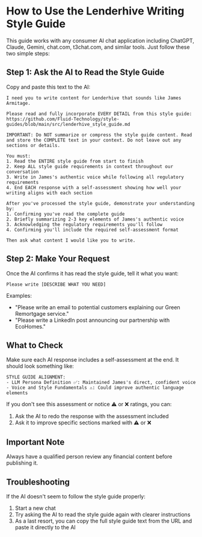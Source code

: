 # How to Use the Lenderhive Writing Style Guide

This guide works with any consumer AI chat application including ChatGPT, Claude, Gemini, chat.com, t3chat.com, and similar tools. Just follow these two simple steps:

## Step 1: Ask the AI to Read the Style Guide

Copy and paste this text to the AI:

```
I need you to write content for Lenderhive that sounds like James Armitage.

Please read and fully incorporate EVERY DETAIL from this style guide:
https://github.com/Fluid-Technology/style-guides/blob/main/src/lenderhive_style_guide.md

IMPORTANT: Do NOT summarize or compress the style guide content. Read and store the COMPLETE text in your context. Do not leave out any sections or details.

You must:
1. Read the ENTIRE style guide from start to finish
2. Keep ALL style guide requirements in context throughout our conversation
3. Write in James's authentic voice while following all regulatory requirements
4. End EACH response with a self-assessment showing how well your writing aligns with each section

After you've processed the style guide, demonstrate your understanding by:
1. Confirming you've read the complete guide
2. Briefly summarizing 2-3 key elements of James's authentic voice
3. Acknowledging the regulatory requirements you'll follow
4. Confirming you'll include the required self-assessment format

Then ask what content I would like you to write.
```

## Step 2: Make Your Request

Once the AI confirms it has read the style guide, tell it what you want:

```
Please write [DESCRIBE WHAT YOU NEED]
```

Examples:
- "Please write an email to potential customers explaining our Green Remortgage service."
- "Please write a LinkedIn post announcing our partnership with EcoHomes."

## What to Check

Make sure each AI response includes a self-assessment at the end. It should look something like:

```
STYLE GUIDE ALIGNMENT:
- LLM Persona Definition ✅: Maintained James's direct, confident voice
- Voice and Style Fundamentals ⚠️: Could improve authentic language elements
```

If you don't see this assessment or notice ⚠️ or ❌ ratings, you can:

1. Ask the AI to redo the response with the assessment included
2. Ask it to improve specific sections marked with ⚠️ or ❌

## Important Note

Always have a qualified person review any financial content before publishing it.

## Troubleshooting

If the AI doesn't seem to follow the style guide properly:
1. Start a new chat
2. Try asking the AI to read the style guide again with clearer instructions
3. As a last resort, you can copy the full style guide text from the URL and paste it directly to the AI 
